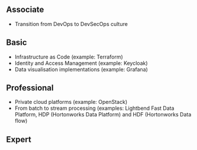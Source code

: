## Associate
- Transition from DevOps to DevSecOps culture

## Basic
- Infrastructure as Code (example: Terraform)
- Identity and Access Management (example: Keycloak)
- Data visualisation implementations (example: Grafana)

## Professional
- Private cloud platforms (example: OpenStack)
- From batch to stream processing (examples: Lightbend Fast Data Platform, HDP (Hortonworks Data Platform)
and HDF (Hortonworks Data flow)

## Expert